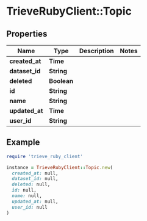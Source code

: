 # TrieveRubyClient::Topic

## Properties

| Name | Type | Description | Notes |
| ---- | ---- | ----------- | ----- |
| **created_at** | **Time** |  |  |
| **dataset_id** | **String** |  |  |
| **deleted** | **Boolean** |  |  |
| **id** | **String** |  |  |
| **name** | **String** |  |  |
| **updated_at** | **Time** |  |  |
| **user_id** | **String** |  |  |

## Example

```ruby
require 'trieve_ruby_client'

instance = TrieveRubyClient::Topic.new(
  created_at: null,
  dataset_id: null,
  deleted: null,
  id: null,
  name: null,
  updated_at: null,
  user_id: null
)
```


